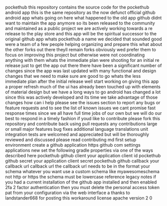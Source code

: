 pockethub this repository contains the source code for the pockethub android app this is the same repository as the now defunct official github android app whats going on here what happened to the old app github didnt want to maintain the app anymore so its been released to the community and maintained as a public project we are actively working towards a re release to the play store and this app will be the spiritual successor to the original github app whats pockethub a name we decided that sounded good were a team of a few people helping organizing and prepare this what about the other forks out there theyll remain forks obviously wed prefer them to focus on improving this project but otherwise were not coordinating anything with them whats the immediate plan were shooting for an initial re release just to get the app out there there have been a significant number of changes since the app was last updated with many functional and design changes that we need to make sure are good to go whats the less immediate plan after the initial release well start working on giving this app a proper refresh much of the ui has already been touched up with elements of material design but we have a long ways to go android has changed a lot since this was actively developed and its time we take advantage of those changes how can i help please see the issues section to report any bugs or feature requests and to see the list of known issues we cant promise fast response times since we all have full time jobs of our own but we will do our best to respond in a timely fashion if youd like to contribute please fork this repository and contribute back using pull requests any contributions large or small major features bug fixes additional language translations unit integration tests are welcomed and appreciated but will be thoroughly reviewed and discussed please read contributing md first setup environment create a github application https github com settings applications new set the following gradle properties via one of the ways described here pockethub github client your application client id pockethub github secret your application client secret pockethub github callback your callback url callback url the callback url needs to be in the format your schema whatever you want use a custom schema like myawesomeschema not http or https the schema must be lowercase reference legacy notes if you had a current installation of the github app installed and then enabled 2fa 2 factor authentication then you must delete the personal access token pat from your configuration via the web interface a thanks to landstander668 for posting this workaround license apache version 2 0